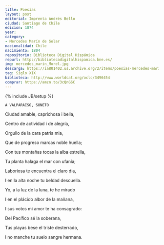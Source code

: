 ```yaml
---
title: Poesías
layout: post
editorial: Imprenta Andrés Bello
ciudad: Santiago de Chile
edicion: 1874
year: 
category:
- Mercedes Marín de Solar
nacionalidad: Chile
nacimiento: 1804
repositorio: Biblioteca Digital Hispánica
repurl: http://bibliotecadigitalhispanica.bne.es/
img: mercedes_marin_Morel.jpg
descarga: https://ia801402.us.archive.org/2/items/poesias-mercedes-marin-de-solar/Poesias%20-%20Mercedes%20Mar%C3%ADn%20de%20Solar.pdf
tag: Siglo XIX
biblioteca: http://www.worldcat.org/oclc/3496454
comprar: https://amzn.to/3cQnGSC
---
```

{% include JB/setup %}
 
	A VALPARAISO, SONETO
 
Ciudad amable, caprichosa i bella,
 
Centro de actividad i de alegría,
 
Orgullo de la cara patria mia,
 
Que de progreso marcas noble huella;
 
Con tus montañas tocas la alba estrella,
 
Tu planta halaga el mar con ufanía;
 
Laboriosa te encuentra el claro dia,
 
I en la alta noche tu beldad descuella.
 
Yo, a la luz de la luna, te he mirado
 
I en el plácido albor de la mañana,
 
I sus votos mi amor te ha consagrado:
 
Del Pacífico sé la soberana,
 
Tus playas bese el triste desterrado,
 
I no manche tu suelo sangre hermana. 
